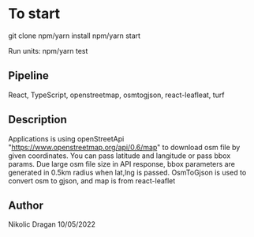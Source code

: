 # To start
git clone
npm/yarn install
npm/yarn start

Run units:
npm/yarn test


## Pipeline
React, TypeScript, openstreetmap, osmtogjson, react-leafleat, turf

## Description
Applications is using openStreetApi "https://www.openstreetmap.org/api/0.6/map" to download osm file by given coordinates.
You can pass latitude and langitude or pass bbox params.
Due large osm file size in API response, bbox parameters are generated in 0.5km radius when lat,lng is passed.
OsmToGjson is used to convert osm to gjson, and map is from react-leaflet

## Author
Nikolic Dragan 10/05/2022

